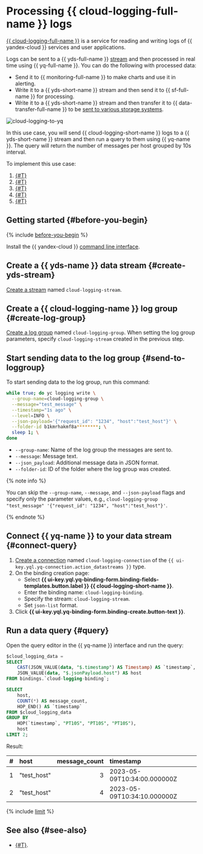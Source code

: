 # Processing {{ cloud-logging-full-name }} logs

[{{ cloud-logging-full-name }}](../../logging/index.yaml) is a service for reading and writing logs of {{ yandex-cloud }} services and user applications.

Logs can be sent to a {{ yds-full-name }} [stream](../../data-streams/concepts/glossary.md#stream-concepts) and then processed in real time using {{ yq-full-name }}. You can do the following with processed data:

* Send it to {{ monitoring-full-name }} to make charts and use it in alerting.
* Write it to a {{ yds-short-name }} stream and then send it to {{ sf-full-name }} for processing.
* Write it to a {{ yds-short-name }} stream and then transfer it to {{ data-transfer-full-name }} to be [sent to various storage systems](../../data-streams/tutorials/data-ingestion.md).

![cloud-logging-to-yq](../../_assets/query/cloud-logging.png)

In this use case, you will send {{ cloud-logging-short-name }} logs to a {{ yds-short-name }} stream and then run a query to them using {{ yq-name }}. The query will return the number of messages per host grouped by 10s interval.

To implement this use case:

1. [{#T}](#create-yds-stream)
1. [{#T}](#create-log-group)
1. [{#T}](#send-to-loggroup)
1. [{#T}](#connect-query)
1. [{#T}](#query)

## Getting started {#before-you-begin}

{% include [before-you-begin](../../_tutorials/_tutorials_includes/before-you-begin.md) %}

Install the {{ yandex-cloud }} [command line interface](../../cli/quickstart.md#install).

## Create a {{ yds-name }} data stream {#create-yds-stream}

[Create a stream](../../data-streams/operations/manage-streams.md#create-data-stream) named `cloud-logging-stream`.

## Create a {{ cloud-logging-name }} log group {#create-log-group}

[Create a log group](../../logging/operations/create-group.md) named `cloud-logging-group`. When setting the log group parameters, specify `cloud-logging-stream` created in the previous step.

## Start sending data to the log group {#send-to-loggroup}

To start sending data to the log group, run this command:

```bash
while true; do yc logging write \
  --group-name=cloud-logging-group \
  --message="test_message" \
  --timestamp="1s ago" \
  --level=INFO \
  --json-payload='{"request_id": "1234", "host":"test_host"}' \
  --folder-id b1kmrhakmf8a********; \
  sleep 1; \
done
```

* `--group-name`: Name of the log group the messages are sent to.
* `--message`: Message text.
* `--json_payload`: Additional message data in JSON format.
* `--folder-id`: ID of the folder where the log group was created.

{% note info %}

You can skip the `--group-name`, `--message`, and `--json-payload` flags and specify only the parameter values, e.g., `cloud-logging-group "test_message" '{"request_id": "1234", "host":"test_host"}'`.

{% endnote %}

## Connect {{ yq-name }} to your data stream {#connect-query}

1. [Create a connection](../operations/connection.md#create) named `cloud-logging-connection` of the `{{ ui-key.yql.yq-connection.action_datastreams }}` type.
1. On the binding creation page:
   * Select **{{ ui-key.yql.yq-binding-form.binding-fields-templates.button.label }} {{ cloud-logging-short-name }}**.
   * Enter the binding name: `cloud-logging-binding`.
   * Specify the stream: `cloud-logging-stream`.
   * Set `json-list` format.
1. Click **{{ ui-key.yql.yq-binding-form.binding-create.button-text }}**.

## Run a data query {#query}

Open the query editor in the {{ yq-name }} interface and run the query:

```sql
$cloud_logging_data =
SELECT
    CAST(JSON_VALUE(data, "$.timestamp") AS Timestamp) AS `timestamp`,
    JSON_VALUE(data, "$.jsonPayload.host") AS host
FROM bindings.`cloud-logging-binding`;

SELECT
    host,
    COUNT(*) AS message_count,
    HOP_END() AS `timestamp`
FROM $cloud_logging_data
GROUP BY
    HOP(`timestamp`, "PT10S", "PT10S", "PT10S"),
    host
LIMIT 2;
```

Result:

| # | host | message_count | timestamp |
| :--- | :--- | ---: | :--- |
| 1 | "test_host" | 3 | 2023-05-09T10:34:00.000000Z |
| 2 | "test_host" | 4 | 2023-05-09T10:34:10.000000Z |

{% include [limit](../_includes/select-limit.md) %}

## See also {#see-also}

* [{#T}](../sources-and-sinks/data-streams.md).
